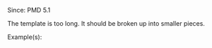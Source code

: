 Since: PMD 5.1

The template is too long. It should be broken up into smaller pieces.

Example(s):
```

```
